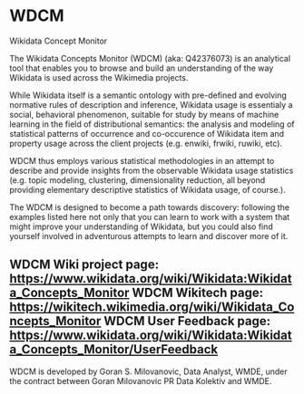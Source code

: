 # WDCM
Wikidata Concept Monitor

The Wikidata Concepts Monitor (WDCM) (aka: Q42376073) is an analytical tool that enables you to browse and build an understanding of the way Wikidata is used across the Wikimedia projects.

While Wikidata itself is a semantic ontology with pre-defined and evolving normative rules of description and inference, Wikidata usage is essentialy a social, behavioral phenomenon, suitable for study by means of machine learning in the field of distributional semantics: the analysis and modeling of statistical patterns of occurrence and co-occurence of Wikidata item and property usage across the client projects (e.g. enwiki, frwiki, ruwiki, etc). 

WDCM thus employs various statistical methodologies in an attempt to describe and provide insights from the observable Wikidata usage statistics (e.g. topic modeling, clustering, dimensionality reduction, all beyond providing elementary descriptive statistics of Wikidata usage, of course.).

The WDCM is designed to become a path towards discovery: following the examples listed here not only that you can learn to work with a system that might improve your understanding of Wikidata, but you could also find yourself involved in adventurous attempts to learn and discover more of it.

WDCM Wiki project page: https://www.wikidata.org/wiki/Wikidata:Wikidata_Concepts_Monitor
WDCM Wikitech page: https://wikitech.wikimedia.org/wiki/Wikidata_Concepts_Monitor
WDCM User Feedback page: https://www.wikidata.org/wiki/Wikidata:Wikidata_Concepts_Monitor/UserFeedback
---

WDCM is developed by Goran S. Milovanovic, Data Analyst, WMDE, under the contract between Goran Milovanovic PR Data Kolektiv and WMDE.